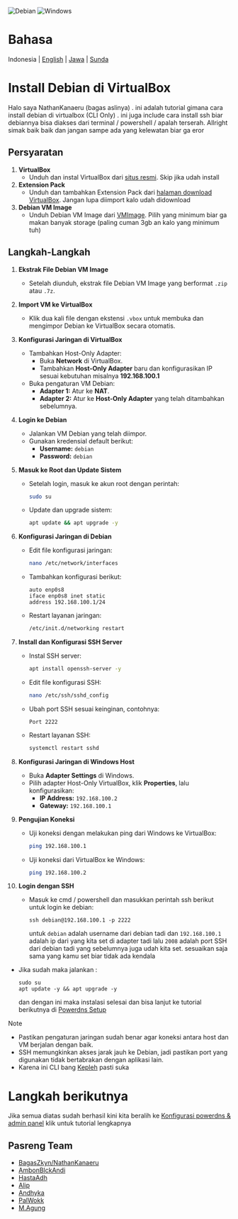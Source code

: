 ![Debian](https://img.shields.io/badge/Debian-D70A53?style=for-the-badge&logo=debian&logoColor=white) ![Windows](https://img.shields.io/badge/Windows-0078D6?style=for-the-badge&logo=windows&logoColor=white)

# Bahasa

Indonesia | [English](installdebian-english.md) | [Jawa](installdebian-jawa.md) | [Sunda](installdebian-sunda.md)

# Install Debian di VirtualBox  

Halo saya NathanKanaeru (bagas aslinya) . ini adalah tutorial gimana cara install debian di virtualbox (CLI Only) . ini juga include cara install ssh biar debiannya bisa diakses dari terminal / powershell / apalah terserah. Allright simak baik baik dan jangan sampe ada yang kelewatan biar ga eror

## Persyaratan  
1. **VirtualBox**  
   - Unduh dan instal VirtualBox dari [situs resmi](https://www.virtualbox.org/). Skip jika udah install
2. **Extension Pack**  
   - Unduh dan tambahkan Extension Pack dari [halaman download VirtualBox](https://www.virtualbox.org/wiki/Downloads). Jangan lupa diimport kalo udah didownload
3. **Debian VM Image**  
   - Unduh Debian VM Image dari [VMImage](https://sourceforge.net/projects/linuxvmimages/files/VirtualBox/D/12/Debian_12.0.0_VBM.7z/download). Pilih yang minimum biar ga makan banyak storage (paling cuman 3gb an kalo yang minimum tuh)

## Langkah-Langkah  

1. **Ekstrak File Debian VM Image**  
   - Setelah diunduh, ekstrak file Debian VM Image yang berformat `.zip` atau `.7z`.  
2. **Import VM ke VirtualBox**  
   - Klik dua kali file dengan ekstensi `.vbox` untuk membuka dan mengimpor Debian ke VirtualBox secara otomatis.  

3. **Konfigurasi Jaringan di VirtualBox**  
   - Tambahkan Host-Only Adapter:  
     - Buka **Network** di VirtualBox.  
     - Tambahkan **Host-Only Adapter** baru dan konfigurasikan IP sesuai kebutuhan misalnya **192.168.100.1**
   - Buka pengaturan VM Debian:  
     - **Adapter 1:** Atur ke **NAT**.  
     - **Adapter 2:** Atur ke **Host-Only Adapter** yang telah ditambahkan sebelumnya.  

4. **Login ke Debian**  
   - Jalankan VM Debian yang telah diimpor.  
   - Gunakan kredensial default berikut:  
     - **Username:** `debian`  
     - **Password:** `debian`  

5. **Masuk ke Root dan Update Sistem**  
   - Setelah login, masuk ke akun root dengan perintah:  
     ```bash
     sudo su
     ```  
   - Update dan upgrade sistem:  
     ```bash
     apt update && apt upgrade -y
     ```  

6. **Konfigurasi Jaringan di Debian**  
   - Edit file konfigurasi jaringan:  
     ```bash
     nano /etc/network/interfaces
     ```  
   - Tambahkan konfigurasi berikut:  
     ```  
     auto enp0s8  
     iface enp0s8 inet static  
     address 192.168.100.1/24  
     ```  
   - Restart layanan jaringan:  
     ```bash
     /etc/init.d/networking restart
     ```  

7. **Install dan Konfigurasi SSH Server**  
   - Instal SSH server:  
     ```bash
     apt install openssh-server -y
     ```  
   - Edit file konfigurasi SSH:  
     ```bash
     nano /etc/ssh/sshd_config
     ```  
   - Ubah port SSH sesuai keinginan, contohnya:  
     ```  
     Port 2222
     ```  
   - Restart layanan SSH:  
     ```bash
     systemctl restart sshd
     ```  

8. **Konfigurasi Jaringan di Windows Host**  
   - Buka **Adapter Settings** di Windows.  
   - Pilih adapter Host-Only VirtualBox, klik **Properties**, lalu konfigurasikan:  
     - **IP Address:** `192.168.100.2`  
     - **Gateway:** `192.168.100.1`  

9. **Pengujian Koneksi**  
   - Uji koneksi dengan melakukan ping dari Windows ke VirtualBox:  
     ```bash
     ping 192.168.100.1
     ```  
   - Uji koneksi dari VirtualBox ke Windows:  
     ```bash
     ping 192.168.100.2
     ```  
10. **Login dengan SSH**
    - Masuk ke cmd / powershell dan masukkan perintah ssh berikut untuk login ke debian:
      ```
      ssh debian@192.168.100.1 -p 2222
      ```
      untuk `debian` adalah username dari debian tadi dan `192.168.100.1` adalah ip dari yang kita set di adapter tadi lalu `2008` adalah port SSH dari debian tadi yang sebelumnya juga udah kita set. sesuaikan saja sama yang kamu set biar tidak ada kendala
   - Jika sudah maka jalankan :
     ```
     sudo su
     apt update -y && apt upgrade -y
     ```
     dan dengan ini maka instalasi selesai dan bisa lanjut ke tutorial berikutnya di [Powerdns Setup](pdnsinstall.md)


> [!NOTE]
> - Pastikan pengaturan jaringan sudah benar agar koneksi antara host dan VM berjalan dengan baik.  
> - SSH memungkinkan akses jarak jauh ke Debian, jadi pastikan port yang digunakan tidak bertabrakan dengan aplikasi lain.
> - Karena ini CLI bang [Kepleh]() pasti suka

# Langkah berikutnya
Jika semua diatas sudah berhasil kini kita beralih ke [Konfigurasi powerdns & admin panel](pdnsinstall.md) klik untuk tutorial lengkapnya

## Pasreng Team
- [BagasZkyn/NathanKanaeru]()
- [AmbonBlckAndi]()
- [HastaAdh]()
- [Alip]()
- [Andhyka]()
- [PalWokk]()
- [M.Agung]()
